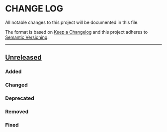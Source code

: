 # CHANGE LOG
All notable changes to this project will be documented in this file.

The format is based on [Keep a Changelog](http://keepachangelog.com/)
and this project adheres to [Semantic Versioning](http://semver.org/).

----
## [Unreleased]

### Added

### Changed

### Deprecated

### Removed

### Fixed

<!-- Releases -->
[Unreleased]: https://github.com/cucumber/common/compare/language-server/v0.0.1...main
[0.0.1]:      https://github.com/cucumber/common/tree/language-server/v0.0.1

<!-- Contributors in alphabetical order -->
[aslakhellesoy]:    https://github.com/aslakhellesoy
